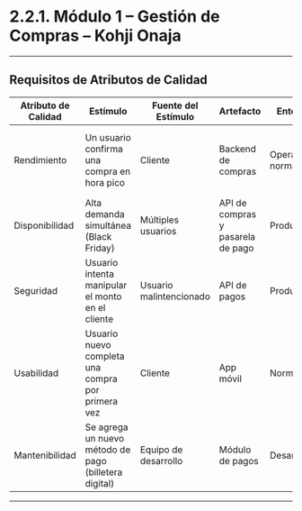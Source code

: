 # 2.2.1. Módulo 1 – Gestión de Compras – Kohji Onaja
---

## Requisitos de Atributos de Calidad

| Atributo de Calidad | Estímulo | Fuente del Estímulo | Artefacto | Entorno | Respuesta | Medida de Respuesta |
|----------------------|----------|----------------------|------------|---------|-----------|----------------------|
| Rendimiento | Un usuario confirma una compra en hora pico | Cliente | Backend de compras | Operación normal | El sistema procesa la transacción completa sin demoras perceptibles | Tiempo de respuesta < 3 s |
| Disponibilidad | Alta demanda simultánea (Black Friday) | Múltiples usuarios | API de compras y pasarela de pago | Producción | El sistema mantiene funcionamiento estable sin caídas | Uptime ≥ 99.9% mensual |
| Seguridad | Usuario intenta manipular el monto en el cliente | Usuario malintencionado | API de pagos | Producción | El sistema valida montos y rechaza inconsistencias | 100% de transacciones fraudulentas detectadas |
| Usabilidad | Usuario nuevo completa una compra por primera vez | Cliente | App móvil | Normal | El flujo de compra resulta claro, guiado y finalizable sin ayuda | Tasa de finalización ≥ 90% |
| Mantenibilidad | Se agrega un nuevo método de pago (billetera digital) | Equipo de desarrollo | Módulo de pagos | Desarrollo | La nueva integración se agrega sin afectar funcionalidades existentes | Tiempo de despliegue < 4 h |

---